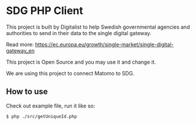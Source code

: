 # SDG PHP Client


This project is built by Digitalist to help Swedish governmental agencies and authorities to send in their data to the single digital gateway.

Read more: https://ec.europa.eu/growth/single-market/single-digital-gateway_en

This project is Open Source and you may use it and change it.

We are using this project to connect Matomo to SDG.

## How to use

Check out example file, run it like so:
```
$ php ./src/getUniqueId.php 
```
